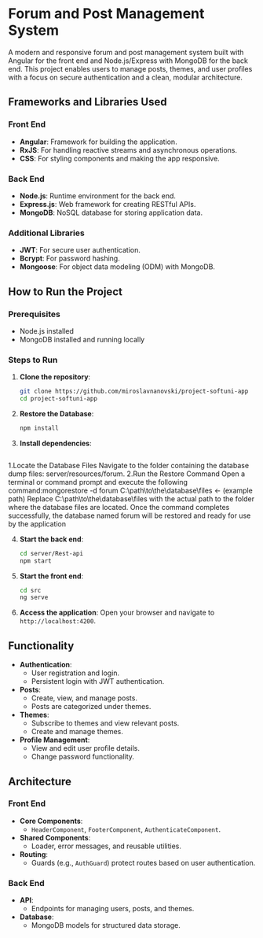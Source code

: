 # Forum and Post Management System

A modern and responsive forum and post management system built with Angular for the front end and Node.js/Express with MongoDB for the back end. This project enables users to manage posts, themes, and user profiles with a focus on secure authentication and a clean, modular architecture.

## Frameworks and Libraries Used

### Front End
- **Angular**: Framework for building the application.
- **RxJS**: For handling reactive streams and asynchronous operations.
- **CSS**: For styling components and making the app responsive.

### Back End
- **Node.js**: Runtime environment for the back end.
- **Express.js**: Web framework for creating RESTful APIs.
- **MongoDB**: NoSQL database for storing application data.

### Additional Libraries
- **JWT**: For secure user authentication.
- **Bcrypt**: For password hashing.
- **Mongoose**: For object data modeling (ODM) with MongoDB.

## How to Run the Project

### Prerequisites
- Node.js installed
- MongoDB installed and running locally

### Steps to Run

1. **Clone the repository**:
   ```bash
   git clone https://github.com/miroslavnanovski/project-softuni-app
   cd project-softuni-app
   ```
2. **Restore the Database**:
   ```bash
   npm install
   ```

3. **Install dependencies**:
   ```bash
  1.Locate the Database Files Navigate to the folder containing the database dump files: server/resources/forum.
  2.Run the Restore Command Open a terminal or command prompt and execute the following command:mongorestore -d forum C:\path\to\the\database\files <- (example path) 
  Replace C:\path\to\the\database\files with the actual path to the folder where the database files are located.
  Once the command completes successfully, the database named forum will be restored and ready for use by the application

4. **Start the back end**:
   ```bash
   cd server/Rest-api
   npm start
   ```

5. **Start the front end**:
   ```bash
   cd src
   ng serve
   ```

6. **Access the application**:
   Open your browser and navigate to `http://localhost:4200`.

## Functionality

- **Authentication**:
  - User registration and login.
  - Persistent login with JWT authentication.
- **Posts**:
  - Create, view, and manage posts.
  - Posts are categorized under themes.
- **Themes**:
  - Subscribe to themes and view relevant posts.
  - Create and manage themes.
- **Profile Management**:
  - View and edit user profile details.
  - Change password functionality.

## Architecture

### Front End
- **Core Components**:
  - `HeaderComponent`, `FooterComponent`, `AuthenticateComponent`.
- **Shared Components**:
  - Loader, error messages, and reusable utilities.
- **Routing**:
  - Guards (e.g., `AuthGuard`) protect routes based on user authentication.

### Back End
- **API**:
  - Endpoints for managing users, posts, and themes.
- **Database**:
  - MongoDB models for structured data storage.


